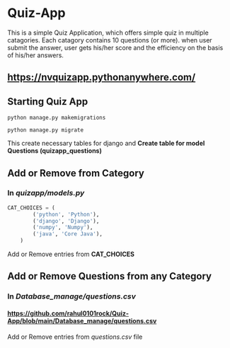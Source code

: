 # Quiz-App
This is a simple Quiz Application, which offers simple quiz in multiple catagories.
Each catagory contains 10 questions (or more). when user submit the answer, user gets his/her score and the efficiency on the basis of his/her answers.
## https://nvquizapp.pythonanywhere.com/

## Starting Quiz App
```
python manage.py makemigrations

python manage.py migrate
```
This create necessary tables for django and **Create table for model Questions (quizapp_questions)**

## Add or Remove from Category
### In *quizapp/models.py*
```python
CAT_CHOICES = (
        ('python', 'Python'),
        ('django', 'Django'),
        ('numpy', 'Numpy'),
        ('java', 'Core Java'),
    )
```
Add or Remove entries from **CAT_CHOICES**

## Add or Remove Questions from any Category
### In *Database_manage/questions.csv*
#### https://github.com/rahul0101rock/Quiz-App/blob/main/Database_manage/questions.csv
Add or Remove entries from *questions.csv* file
